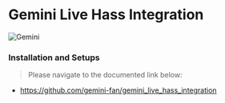# Gemini Live Hass Integration

![Gemini](https://www.livemint.com/lm-img/img/2024/10/09/600x338/Gemini-1-0--since-its-release-in-December--is-avai_1710309863586_1728492510435.jpeg)

### Installation and Setups
> Please navigate to the documented link below:
- https://github.com/gemini-fan/gemini_live_hass_integration


